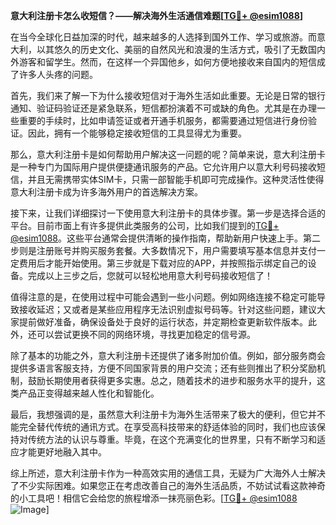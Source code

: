 **意大利注册卡怎么收短信？——解决海外生活通信难题[[TG💪+ @esim1088](https://t.me/s/esim1088)]**

在当今全球化日益加深的时代，越来越多的人选择到国外工作、学习或旅游。而意大利，以其悠久的历史文化、美丽的自然风光和浪漫的生活方式，吸引了无数国内外游客和留学生。然而，在这样一个异国他乡，如何方便地接收来自国内的短信成了许多人头疼的问题。

首先，我们来了解一下为什么接收短信对于海外生活如此重要。无论是日常的银行通知、验证码验证还是紧急联系，短信都扮演着不可或缺的角色。尤其是在办理一些重要的手续时，比如申请签证或者开通手机服务，都需要通过短信进行身份验证。因此，拥有一个能够稳定接收短信的工具显得尤为重要。

那么，意大利注册卡是如何帮助用户解决这一问题的呢？简单来说，意大利注册卡是一种专门为国际用户提供便捷通讯服务的产品。它允许用户以意大利号码接收短信，并且无需携带实体SIM卡，只需一部智能手机即可完成操作。这种灵活性使得意大利注册卡成为许多海外用户的首选解决方案。

接下来，让我们详细探讨一下使用意大利注册卡的具体步骤。第一步是选择合适的平台。目前市面上有许多提供此类服务的公司，比如我们提到的[TG💪+ @esim1088](https://t.me/s/esim1088)。这些平台通常会提供清晰的操作指南，帮助新用户快速上手。第二步则是注册账号并购买服务套餐。大多数情况下，用户需要填写基本信息并支付一定费用后才能开始使用。第三步就是下载对应的APP，并按照指示绑定自己的设备。完成以上三步之后，您就可以轻松地用意大利号码接收短信了！

值得注意的是，在使用过程中可能会遇到一些小问题。例如网络连接不稳定可能导致接收延迟；又或者是某些应用程序无法识别虚拟号码等。针对这些问题，建议大家提前做好准备，确保设备处于良好的运行状态，并定期检查更新软件版本。此外，还可以尝试更换不同的网络环境，寻找更加稳定的信号源。

除了基本的功能之外，意大利注册卡还提供了诸多附加价值。例如，部分服务商会提供多语言客服支持，方便不同国家背景的用户交流；还有些则推出了积分奖励机制，鼓励长期使用者获得更多实惠。总之，随着技术的进步和服务水平的提升，这类产品正变得越来越人性化和智能化。

最后，我想强调的是，虽然意大利注册卡为海外生活带来了极大的便利，但它并不能完全替代传统的通讯方式。在享受高科技带来的舒适体验的同时，我们也应该保持对传统方法的认识与尊重。毕竟，在这个充满变化的世界里，只有不断学习和适应才能更好地融入其中。

综上所述，意大利注册卡作为一种高效实用的通信工具，无疑为广大海外人士解决了不少实际困难。如果您正在考虑改善自己的海外生活品质，不妨试试看这款神奇的小工具吧！相信它会给您的旅程增添一抹亮丽色彩。[[TG💪+ @esim1088](https://t.me/s/esim1088) ![Image](https://i.postimg.cc/4NQfJmqS/Snipaste-2025-05-13-00-14-12.png)]